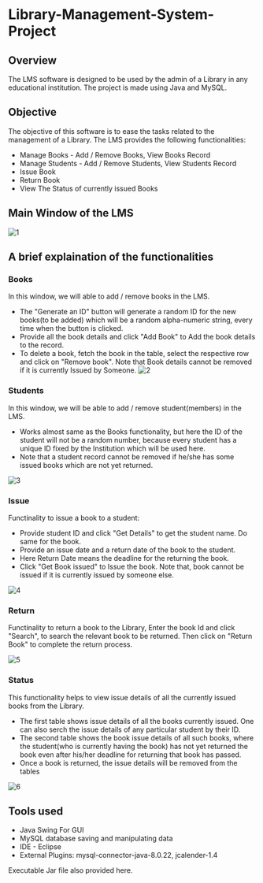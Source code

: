 # Library-Management-System-Project
## Overview
The LMS software is designed to be used by the admin of a Library in any educational institution. The project is made using Java and MySQL.

## Objective
The objective of this software is to ease the tasks related to the management of a Library. The LMS provides the following functionalities:
* Manage Books - Add / Remove Books, View Books Record 
* Manage Students - Add / Remove Students, View Students Record
* Issue Book 
* Return Book
* View The Status of currently issued Books
## Main Window of the LMS
![1](https://user-images.githubusercontent.com/53531220/105802244-c3e73080-5fc0-11eb-8eea-99107e45ab4b.JPG)

## A brief explaination of the functionalities

### Books
In this window, we will able to add / remove books in the LMS. 
* The "Generate an ID" button will generate a random ID for the new books(to be added) which will be a random alpha-numeric string, every time when the button is clicked.
* Provide all the book details and click "Add Book" to Add the book details to the record.
* To delete a book, fetch the book in the table, select the respective row and click on "Remove book". Note that Book details cannot be removed if it is currently Issued by Someone. 
![2](https://user-images.githubusercontent.com/53531220/105802256-c8134e00-5fc0-11eb-87a7-5eff223861b7.JPG)

### Students
In this window, we will be able to add / remove student(members) in the LMS.
* Works almost same as the Books functionality, but here the ID of the student will not be a random number, because every student has a unique ID fixed by the Institution which will be used here.
* Note that a student record cannot be removed if he/she has some issued books which are not yet returned.

![3](https://user-images.githubusercontent.com/53531220/105802265-ccd80200-5fc0-11eb-832b-3b851040c5f1.JPG)

### Issue
Functinality to issue a book to a student:
* Provide student ID and click "Get Details" to get the student name. Do same for the book.
* Provide an issue date and a return date of the book to the student.
* Here Return Date means the deadline for the returning the book.
* Click "Get Book issued" to Issue the book. Note that, book cannot be issued if it is currently issued by someone else. 

![4](https://user-images.githubusercontent.com/53531220/105802279-d2cde300-5fc0-11eb-9570-dc6019ae47e4.JPG)

### Return
Functinality to return a book to the Library, Enter the book Id and click "Search", to search the relevant book to be returned. Then click on "Return Book" to complete the return process.

![5](https://user-images.githubusercontent.com/53531220/105802308-e1b49580-5fc0-11eb-8ba9-f878f7a6fc31.JPG)

### Status
This functionality helps to view issue details of all the currently issued books from the Library.
* The first table shows issue details of all the books currently issued. One can also serch the issue details of any particular student by their ID. 
* The second table shows the book issue details of all such books, where the student(who is currently having the book) has not yet returned the book even after his/her deadline for returning that book has passed. 
* Once a book is returned, the issue details will be removed from the tables 

![6](https://user-images.githubusercontent.com/53531220/105982008-bf07a700-60bc-11eb-8e6d-6a80c8241105.JPG)


## Tools used
* Java Swing For GUI
* MySQL database saving and manipulating data
* IDE - Eclipse
* External Plugins: mysql-connector-java-8.0.22, jcalender-1.4

Executable Jar file also provided here.


